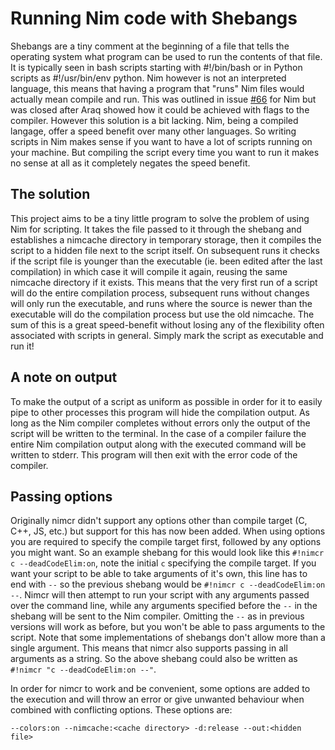 # Running Nim code with Shebangs
Shebangs are a tiny comment at the beginning of a file that tells the operating system what program can be used to run the contents of that file. It is typically seen in bash scripts starting with #!/bin/bash or in Python scripts as #!/usr/bin/env python. Nim however is not an interpreted language, this means that having a program that "runs" Nim files would actually mean compile and run. This was outlined in issue [#66](https://github.com/nim-lang/Nim/issues/66) for Nim but was closed after Araq showed how it could be achieved with flags to the compiler. However this solution is a bit lacking. Nim, being a compiled langage, offer a speed benefit over many other languages. So writing scripts in Nim makes sense if you want to have a lot of scripts running on your machine. But compiling the script every time you want to run it makes no sense at all as it completely negates the speed benefit.

## The solution
This project aims to be a tiny little program to solve the problem of using Nim for scripting. It takes the file passed to it through the shebang and establishes a nimcache directory in temporary storage, then it compiles the script to a hidden file next to the script itself. On subsequent runs it checks if the script file is younger than the executable (ie. been edited after the last compilation) in which case it will compile it again, reusing the same nimcache directory if it exists. This means that the very first run of a script will do the entire compilation process, subsequent runs without changes will only run the executable, and runs where the source is newer than the executable will do the compilation process but use the old nimcache. The sum of this is a great speed-benefit without losing any of the flexibility often associated with scripts in general. Simply mark the script as executable and run it!

## A note on output
To make the output of a script as uniform as possible in order for it to easily pipe to other processes this program will hide the compilation output. As long as the Nim compiler completes without errors only the output of the script will be written to the terminal. In the case of a compiler failure the entire Nim compilation output along with the executed command will be written to stderr. This program will then exit with the error code of the compiler.

## Passing options
Originally nimcr didn't support any options other than compile target (C, C++, JS, etc.) but support for this has now been added. When using options you are required to specify the compile target first, followed by any options you might want. So an example shebang for this would look like this `#!nimcr c --deadCodeElim:on`, note the initial `c` specifying the compile target. If you want your script to be able to take arguments of it's own, this line has to end with `--` so the previous shebang would be `#!nimcr c --deadCodeElim:on --`. Nimcr will then attempt to run your script with any arguments passed over the command line, while any arguments specified before the `--` in the shebang will be sent to the Nim compiler. Omitting the `--` as in previous versions will work as before, but you won't be able to pass arguments to the script. Note that some implementations of shebangs don't allow more than a single argument. This means that nimcr also supports passing in all arguments as a string. So the above shebang could also be written as `#!nimcr "c --deadCodeElim:on --"`.

In order for nimcr to work and be convenient, some options are added to the execution and will throw an error or give unwanted behaviour when combined with conflicting options. These options are:
```
--colors:on --nimcache:<cache directory> -d:release --out:<hidden file>
```
